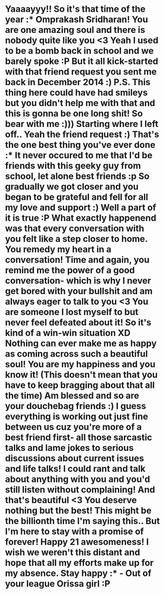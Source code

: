 <h1>
 Yaaaayyy!! So it's that time of the year :* Omprakash Sridharan! You are one amazing soul and there is nobody quite like you <3
 Yeah I used to be a bomb back in school and we barely spoke :P But it all kick-started with that friend request you sent me back in December 2014 :)
 P.S. This thing here could have had smileys but you didn't help me with that and this is gonna be one long shit! So bear with me :)))
 Starting where I left off.. Yeah the friend request :) That's the one best thing you've ever done :* It never occured to me that I'd be friends with this geeky guy from school, let alone best friends :p
 So gradually we got closer and you began to be grateful and fell for all my love and support :) Well a part of it is true :P 
 What exactly happenend was that every conversation with you felt like a step closer to home. You remedy my heart in a conversation! Time and again, you remind me the power of a good conversation- which is why I never get bored with your bullshit and am always eager to talk to you <3
 You are someone I lost myself to but never feel defeated about it! So it's kind of a win-win situation XD
 Nothing can ever make me as happy as coming across such a beautiful soul! You are my happiness and you know it! (This doesn't mean that you have to keep bragging about that all the time) Am blessed and so are your douchebag friends :)
 I guess everything is working out just fine between us cuz you're more of a best friend first- all those sarcastic talks and lame jokes to serious discussions about current issues and life talks! I could rant and talk about anything with you and you'd still listen without complaining! And that's beautiful <3
 You deserve nothing but the best! This might be the billionth time I'm saying this.. But I'm here to stay with a promise of forever!
 Happy 21 awesomeness! I wish we weren't this distant and hope that all my efforts make up for my absence. Stay happy :*
 - Out of your league Orissa girl :P
 </h1>
